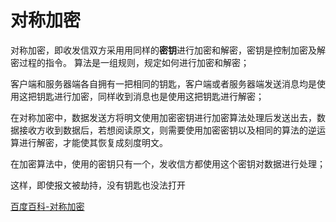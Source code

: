 
# 对称加密


对称加密，即收发信双方采用用同样的**密钥**进行加密和解密，密钥是控制加密及解密过程的指令。
算法是一组规则，规定如何进行加密和解密；

客户端和服务器端各自拥有一把相同的钥匙，客户端或者服务器端发送消息均是使用这把钥匙进行加密，同样收到消息也是使用这把钥匙进行解密；


在对称加密中，数据发送方将明文使用加密密钥进行加密算法处理后发送出去，数据接收方收到数据后，若想阅读原文，则需要使用加密密钥以及相同的算法的逆运算进行解密，才能使其恢复成刻度明文。


在加密算法中，使用的密钥只有一个，发收信方都使用这个密钥对数据进行处理；


这样，即使报文被劫持，没有钥匙也没法打开





[百度百科-对称加密](https://baike.baidu.com/item/%E5%AF%B9%E7%A7%B0%E5%8A%A0%E5%AF%86/2152944?fr=aladdin)